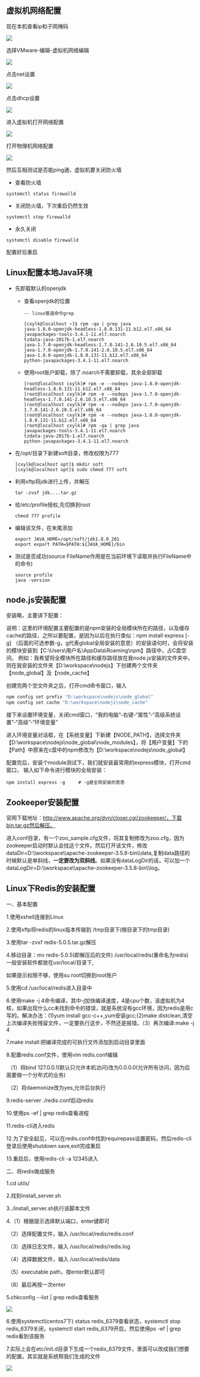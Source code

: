 ## 虚拟机网络配置

现在本机查看ip和子网掩码

![](https://s3.ax1x.com/2021/01/12/sGTJvF.png)

选择VMware-编辑-虚拟机网络编辑

![](https://s3.ax1x.com/2021/01/12/sGTbrQ.png)

点击net设置

![](https://s3.ax1x.com/2021/01/12/sGTHKg.png)

点击dhcp设置

![](https://s3.ax1x.com/2021/01/12/sGTzGV.png)

进入虚拟机打开网络配置

![](https://s3.ax1x.com/2021/01/12/sG7WyF.png)

打开物理机网络配置

![](https://s3.ax1x.com/2021/01/12/sGH2tI.png)

然后互相测试是否能ping通，虚拟机要关闭防火墙

* 查看防火墙

~~~shell
systemctl status firewalld
~~~

* 关闭防火墙，下次重启仍然生效

~~~shell
systemctl stop firewalld
~~~

* 永久关闭

~~~shell
systemctl disable firewalld
~~~

配置好后重启

## Linux配置本地Java环境

* 先卸载默认的openjdk

  * 查看openjdk的位置

    ~~~shell
    -- linux管道命令grep
    
    [cxylk@localhost ~]$ rpm -qa | grep java
    java-1.8.0-openjdk-headless-1.8.0.131-11.b12.el7.x86_64
    javapackages-tools-3.4.1-11.el7.noarch
    tzdata-java-2017b-1.el7.noarch
    java-1.7.0-openjdk-headless-1.7.0.141-2.6.10.5.el7.x86_64
    java-1.7.0-openjdk-1.7.0.141-2.6.10.5.el7.x86_64
    java-1.8.0-openjdk-1.8.0.131-11.b12.el7.x86_64
    python-javapackages-3.4.1-11.el7.noarch
    ~~~

  * 使用root账户卸载，除了.noarch不需要卸载，其余全部卸载

    ~~~shell
    [root@localhost cxylk]# rpm -e --nodeps java-1.8.0-openjdk-headless-1.8.0.131-11.b12.el7.x86_64
    [root@localhost cxylk]# rpm -e --nodeps java-1.7.0-openjdk-headless-1.7.0.141-2.6.10.5.el7.x86_64
    [root@localhost cxylk]# rpm -e --nodeps java-1.7.0-openjdk-1.7.0.141-2.6.10.5.el7.x86_64
    [root@localhost cxylk]# rpm -e --nodeps java-1.8.0-openjdk-1.8.0.131-11.b12.el7.x86_64
    [root@localhost cxylk]# rpm -qa | grep java
    javapackages-tools-3.4.1-11.el7.noarch
    tzdata-java-2017b-1.el7.noarch
    python-javapackages-3.4.1-11.el7.noarch
    ~~~

* 在/opt/目录下新建soft目录，修改权限为777

  ~~~shell
  [cxylk@localhost opt]$ mkdir soft
  [cxylk@localhost opt]$ sudo chmod 777 soft
  ~~~

* 利用xftp将jdk进行上传，并解压

  ~~~shell
  tar -zvxf jdk....tar.gz
  ~~~

* 给/etc/profile授权,先切换到root

  ~~~shell
  chmod 777 profile
  ~~~

* 编辑该文件，在末尾添加

  ~~~shell
  export JAVA_HOME=/opt/soft/jdk1.8.0_201
  export export PATH=$PATH:${JAVA_HOME}/bin
  ~~~

* 测试是否成功(source FileName作用是在当前环境下读取并执行FileName中的命令)

  ~~~shell
  source profile
  java -version
  ~~~

  

## node.js安装配置

安装略，主要讲下配置：

说明：这里的环境配置主要配置的是npm安装的全局模块所在的路径，以及缓存cache的路径，之所以要配置，是因为以后在执行类似：npm install express [-g] （后面的可选参数-g，g代表global全局安装的意思）的安装语句时，会将安装的模块安装到【C:\Users\用户名\AppData\Roaming\npm】路径中，占C盘空间。
例如：我希望将全模块所在路径和缓存路径放在我node.js安装的文件夹中，则在我安装的文件夹【D:\workspace\nodejs】下创建两个文件夹【node_global】及【node_cache】

创建完两个空文件夹之后，打开cmd命令窗口，输入

```cmd
npm config set prefix "D:\workspace\nodejs\node_global"
npm config set cache "D:\workspace\nodejs\node_cache"
```

接下来设置环境变量，关闭cmd窗口，“我的电脑”-右键-“属性”-“高级系统设置”-“高级”-“环境变量”

进入环境变量对话框，在【系统变量】下新建【NODE_PATH】，选择文件夹【D:\workspace\nodejs\node_global\node_modules】，将【用户变量】下的【Path】中原来在c盘中的npm修改为【D:\workspace\nodejs\node_global】

配置完后，安装个module测试下，我们就安装最常用的express模块，打开cmd窗口，
输入如下命令进行模块的全局安装：

```
npm install express -g     # -g是全局安装的意思
```

## Zookeeper安装配置

官网下载地址：http://www.apache.org/dyn/closer.cgi/zookeeper/，下载bin.tar.gz然后解压。

进入conf目录，有一个zoo_sample.cfg文件，将其复制修改为zoo.cfg，因为zookeeper启动时默认会找这个文件。然后打开该文件，修改 dataDir=D:\\\workspace\\\apache-zookeeper-3.5.8-bin\\\data,复制data路径的时候默认是单斜线，**一定要改为双斜线**。如果没有dataLogDir的话，可以加一个dataLogDir=D:\\\workspace\\\apache-zookeeper-3.5.8-bin\\\log。

## Linux下Redis的安装配置

一、基本配置

1.使用xshell连接到Linux

2.使用xftp将redis的linux版本传输到 /tmp目录下(根目录下的tmp目录)

3.使用tar -zvxf redis-5.0.5.tar.gz解压

4.移动目录：mv redis-5.0.5(即解压后的文件) /usr/local/redis(重命名为redis)  一般安装软件都放在usr/local/目录下,

如果提示权限不够，使用su root切换到root账户

5.使用cd /usr/local/redis进入目录中

6.使用make -j 4命令编译，其中-j加快编译速度，4是cpu个数，该虚拟机为4核，如果出现什么cc未找到命令的错误，就是系统没有gcc环境，因为redis是用c写的。解决办法：(1)yum install gcc-c++,yum安装gcc;(2)make distclean,清空上次编译失败残留文件，一定要执行这步，不然还是报错。（3）再次编译:make -j 4

7.make install:把编译完成的可执行文件添加到启动目录里面

8.配置redis.conf文件，使用vim redis.conf编辑

​	（1）将bind 127.0.0.1(默认只允许本机访问)改为0.0.0.0(允许所有访问，因为后面要做一个分布式的业务)

​	（2）将daemonize改为yes,允许后台执行

9.redis-server ./redis.conf启动redis

10.使用ps -ef | grep redis查看进程

11.redis-cli进入redis

12.为了安全起见，可以在redis.conf中找到requirepass设置密码，然后redis-cli登录后使用shutdown save,exit完成重启

13.重启后，使用redis-cli -a 12345进入

二、将redis做成服务

1.cd utils/

2.找到install_server.sh

3../install_server.sh执行该脚本文件

4.（1）根据提示选择默认端口，enter键即可

​	（2）选择配置文件，输入 /usr/local/redis/redis.conf

​	（3）选择日志文件，输入 /usr/local/redis/redis.log

​	（4）选择数据文件，输入 /usr/local/redis/data

​	（5）executable path，按enter默认即可

​	（6）最后再按一次enter

5.chkconfig --list | grep redis查看服务

![](https://s3.ax1x.com/2021/01/10/slOujg.png)

6.使用systemctl(centos7下) status redis_6379查看状态，systemctl stop redis_6379关闭，systemctl start redis_6379开启，然后使用ps -ef | grep redis看到该服务

7.实际上会在etc/init.d目录下生成一个redis_6379文件，里面可以改成我们想要的配置。其实就是系统帮我们生成的文件

![](https://s3.ax1x.com/2021/01/10/slXjSK.png)

